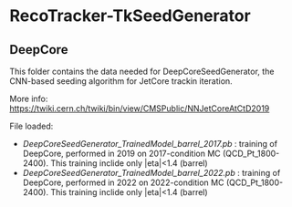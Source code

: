 # RecoTracker-TkSeedGenerator

## DeepCore
This folder contains the data needed for DeepCoreSeedGenerator, the CNN-based seeding algorithm for JetCore trackin iteration.

More info: https://twiki.cern.ch/twiki/bin/view/CMSPublic/NNJetCoreAtCtD2019

File loaded: 
* _DeepCoreSeedGenerator_TrainedModel_barrel_2017.pb_ : training of DeepCore, performed in 2019 on 2017-condition MC (QCD_Pt_1800-2400). This training inclide only |eta|<1.4 (barrel)
* _DeepCoreSeedGenerator_TrainedModel_barrel_2022.pb_ : training of DeepCore, performed in 2022 on 2022-condition MC (QCD_Pt_1800-2400). This training inclide only |eta|<1.4 (barrel)
